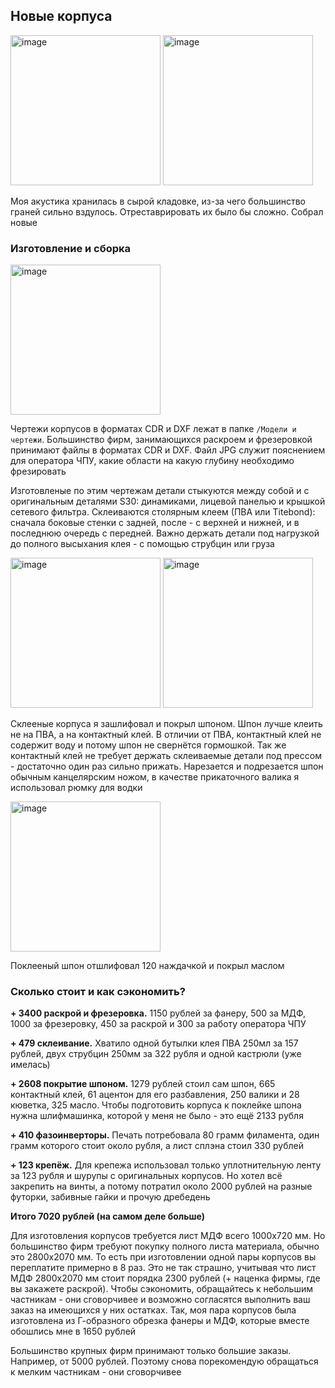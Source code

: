 ## Новые корпуса

<p float="left">
  <img height="240" alt="image" src="https://user-images.githubusercontent.com/14077902/226137949-c87becb1-9bcb-4f43-bff5-24ff43e3ea26.jpg">
  <img height="240" alt="image" src="https://user-images.githubusercontent.com/14077902/219969493-c2bda27e-13e2-4674-a53b-07370fde0ff5.jpg">
</p>

Моя акустика хранилась в сырой кладовке, из-за чего большинство граней сильно вздулось.  Отреставрировать их было бы сложно. Собрал новые

### Изготовление и сборка

<img height="240" alt="image" src="https://user-images.githubusercontent.com/14077902/226135929-ce2e8e1e-e2c5-447c-904b-3446967fb675.png">

Чертежи корпусов в форматах CDR и DXF лежат в папке `/Модели и чертежи`. Большинство фирм, занимающихся раскроем и фрезеровкой принимают файлы в форматах CDR и DXF. Файл JPG служит пояснением для оператора ЧПУ, какие области на какую глубину необходимо фрезировать

Изготовленые по этим чертежам детали стыкуются между собой и с оригинальным деталями S30: динамиками, лицевой панелью и крышкой сетевого фильтра. Склеиваются столярным клеем (ПВА или Titebond): сначала боковые стенки с задней, после - с верхней и нижней, и в последнюю очередь с передней. Важно держать детали под нагрузкой до полного высыхания клея - с помощью струбцин или груза

<p float="left">
  <img height="240" alt="image" src="https://user-images.githubusercontent.com/14077902/226138803-2ea0b240-8897-4daf-8302-41e0608a14c3.jpg">
  <img height="240" alt="image" src="https://user-images.githubusercontent.com/14077902/226139033-3e94fc45-921e-43c4-8485-15eef498d97b.jpg">
</p>

Склееные корпуса я зашлифовал и покрыл шпоном. Шпон лучше клеить не на ПВА, а на контактный клей. В отличии от ПВА, контактный клей не содержит воду и потому шпон не свернётся гормошкой. Так же контактный клей не требует держать склеиваемые детали под прессом - достаточно один раз сильно прижать. Нарезается и подрезается шпон обычным канцелярским ножом, в качестве прикаточного валика я использовал рюмку для водки

<img height="240" alt="image" src="https://user-images.githubusercontent.com/14077902/226139309-b617c7b2-80d8-4b43-9876-d4f8571b2edf.jpg">

Поклееный шпон отшлифовал 120 наждачкой и покрыл маслом


### Сколько стоит и как сэкономить?

**+ 3400 раскрой и фрезеровка.** 1150 рублей за фанеру, 500 за МДФ, 1000 за фрезеровку, 450 за раскрой и 300 за работу оператора ЧПУ

**+ 479 склеивание.** Хватило одной бутылки клея ПВА 250мл за 157 рублей, двух струбцин 250мм за 322 рубля и одной кастрюли (уже имелась)

**+ 2608 покрытие шпоном.** 1279 рублей стоил сам шпон, 665 контактный клей, 61 ацентон для его разбавления, 250 валики и 28 кюветка, 325 масло. Чтобы подготовить корпуса к поклейке шпона нужна шлифмашинка, которой у меня не было - это ещё 2133 рубля

**+ 410 фазоинверторы.** Печать потребовала 80 грамм филамента, один грамм которого стоит около рубля, а лист сплэна стоил 330 рублей

**+ 123 крепёж.** Для крепежа использовал только уплотнительную ленту за 123 рубля и шурупы с оригинальных корпусов. Но хотел всё закрепить на винты, а потому потратил около 2000 рублей на разные футорки, забивные гайки и прочую дребедень

**Итого 7020 рублей (на самом деле больше)**

Для изготовления корпусов требуется лист МДФ всего 1000x720 мм. Но большинство фирм требуют покупку полного листа материала, обычно это 2800х2070 мм. То есть при изготовлении одной пары корпусов вы переплатите примерно в 8 раз. Это не так страшно, учитывая что лист МДФ 2800х2070 мм стоит порядка 2300 рублей (+ наценка фирмы, где вы закажете раскрой). Чтобы сэкономить, обращайтесь к небольшим частникам - они сговорчивее и возможно согласятся выполнить ваш заказ на имеющихся у них остатках. Так, моя пара корпусов была изготовлена из Г-образного обрезка фанеры и МДФ, которые вместе обошлись мне в 1650 рублей

Большинство крупных фирм принимают только большие заказы. Например, от 5000 рублей. Поэтому снова порекомендую обращаться к мелким частникам - они сговорчивее



